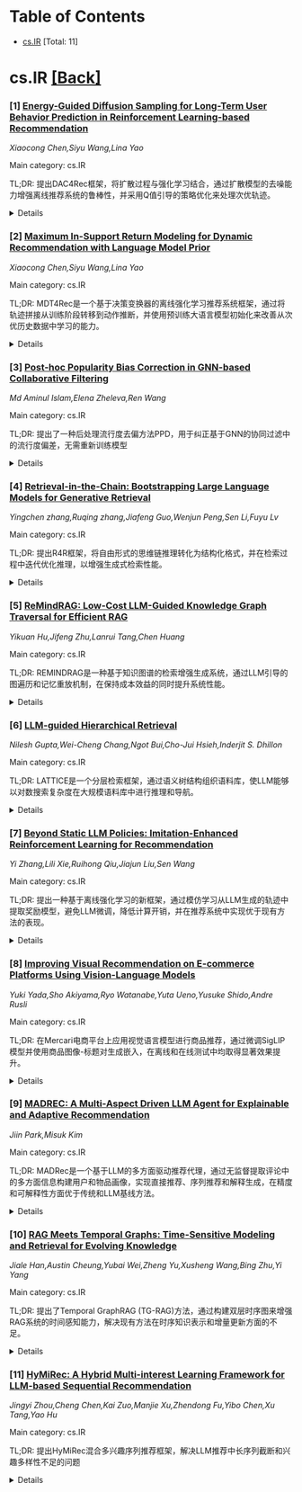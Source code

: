 <div id=toc></div>

# Table of Contents

- [cs.IR](#cs.IR) [Total: 11]


<div id='cs.IR'></div>

# cs.IR [[Back]](#toc)

### [1] [Energy-Guided Diffusion Sampling for Long-Term User Behavior Prediction in Reinforcement Learning-based Recommendation](https://arxiv.org/abs/2510.12815)
*Xiaocong Chen,Siyu Wang,Lina Yao*

Main category: cs.IR

TL;DR: 提出DAC4Rec框架，将扩散过程与强化学习结合，通过扩散模型的去噪能力增强离线推荐系统的鲁棒性，并采用Q值引导的策略优化来处理次优轨迹。


<details>
  <summary>Details</summary>
Motivation: 离线强化学习推荐系统面临数据效率低、依赖预收集轨迹的问题，现有方法难以处理噪声数据且无法有效捕捉长期用户偏好，导致推荐策略不理想。

Method: 集成扩散过程与强化学习，利用扩散模型的去噪能力增强鲁棒性；采用Q值引导的策略优化策略；引入基于能量的采样策略减少推荐生成的随机性。

Result: 在六个真实世界离线数据集和在线模拟环境中验证了有效性，能够优化长期用户偏好，且扩散策略可无缝集成到其他RL算法中。

Conclusion: DAC4Rec框架通过扩散增强的actor-critic方法有效解决了离线RL推荐系统的挑战，具有广泛的适用性和良好的性能表现。

Abstract: Reinforcement learning-based recommender systems (RL4RS) have gained
attention for their ability to adapt to dynamic user preferences. However,
these systems face challenges, particularly in offline settings, where data
inefficiency and reliance on pre-collected trajectories limit their broader
applicability. While offline reinforcement learning methods leverage extensive
datasets to address these issues, they often struggle with noisy data and fail
to capture long-term user preferences, resulting in suboptimal recommendation
policies. To overcome these limitations, we propose Diffusion-enhanced
Actor-Critic for Offline RL4RS (DAC4Rec), a novel framework that integrates
diffusion processes with reinforcement learning to model complex user
preferences more effectively. DAC4Rec leverages the denoising capabilities of
diffusion models to enhance the robustness of offline RL algorithms and
incorporates a Q-value-guided policy optimization strategy to better handle
suboptimal trajectories. Additionally, we introduce an energy-based sampling
strategy to reduce randomness during recommendation generation, ensuring more
targeted and reliable outcomes. We validate the effectiveness of DAC4Rec
through extensive experiments on six real-world offline datasets and in an
online simulation environment, demonstrating its ability to optimize long-term
user preferences. Furthermore, we show that the proposed diffusion policy can
be seamlessly integrated into other commonly used RL algorithms in RL4RS,
highlighting its versatility and wide applicability.

</details>


### [2] [Maximum In-Support Return Modeling for Dynamic Recommendation with Language Model Prior](https://arxiv.org/abs/2510.12816)
*Xiaocong Chen,Siyu Wang,Lina Yao*

Main category: cs.IR

TL;DR: MDT4Rec是一个基于决策变换器的离线强化学习推荐系统框架，通过将轨迹拼接从训练阶段转移到动作推断，并使用预训练大语言模型初始化来改善从次优历史数据中学习的能力。


<details>
  <summary>Details</summary>
Motivation: 解决强化学习推荐系统在现实场景中面临的两个主要挑战：从次优用户反馈数据中学习和表示复杂的用户-物品交互。

Method: 1) 将轨迹拼接从训练阶段转移到动作推断阶段，允许系统在必要时缩短历史上下文；2) 使用预训练LLM初始化决策变换器进行知识迁移；3) 用多层感知机替换线性嵌入层；4) 采用低秩适应(LoRA)高效微调少量参数。

Result: 在五个公共数据集和在线模拟环境中的评估表明，MDT4Rec优于现有方法。

Conclusion: MDT4Rec通过改进的轨迹拼接策略和基于LLM的知识迁移，有效提升了离线强化学习推荐系统在次优数据环境下的性能。

Abstract: Reinforcement Learning-based recommender systems (RLRS) offer an effective
way to handle sequential recommendation tasks but often face difficulties in
real-world settings, where user feedback data can be sub-optimal or sparse. In
this paper, we introduce MDT4Rec, an offline RLRS framework that builds on the
Decision Transformer (DT) to address two major challenges: learning from
sub-optimal histories and representing complex user-item interactions. First,
MDT4Rec shifts the trajectory stitching procedure from the training phase to
action inference, allowing the system to shorten its historical context when
necessary and thereby ignore negative or unsuccessful past experiences. Second,
MDT4Rec initializes DT with a pre-trained large language model (LLM) for
knowledge transfer, replaces linear embedding layers with Multi-Layer
Perceptrons (MLPs) for more flexible representations, and employs Low-Rank
Adaptation (LoRA) to efficiently fine-tune only a small subset of parameters.
We evaluate MDT4Rec on five public datasets and in an online simulation
environment, demonstrating that it outperforms existing methods.

</details>


### [3] [Post-hoc Popularity Bias Correction in GNN-based Collaborative Filtering](https://arxiv.org/abs/2510.12959)
*Md Aminul Islam,Elena Zheleva,Ren Wang*

Main category: cs.IR

TL;DR: 提出了一种后处理流行度去偏方法PPD，用于纠正基于GNN的协同过滤中的流行度偏差，无需重新训练模型


<details>
  <summary>Details</summary>
Motivation: GNN模型在协同过滤中会通过消息传递机制传播和放大流行度偏差，现有方法通常修改训练目标但未能直接对抗GNN聚合过程中的偏差传播

Method: 通过估计交互级别的流行度，并使用流行度方向向量从节点表示中移除流行度成分，从而减少偏差同时保留用户偏好

Result: 实验结果表明该方法在GNN协同过滤的流行度偏差校正方面优于现有最先进方法

Conclusion: PPD方法能有效纠正GNN中的流行度偏差，提高推荐质量，且无需重新训练模型

Abstract: User historical interaction data is the primary signal for learning user
preferences in collaborative filtering (CF). However, the training data often
exhibits a long-tailed distribution, where only a few items have the majority
of interactions. CF models trained directly on such imbalanced data are prone
to learning popularity bias, which reduces personalization and leads to
suboptimal recommendation quality. Graph Neural Networks (GNNs), while
effective for CF due to their message passing mechanism, can further propagate
and amplify popularity bias through their aggregation process. Existing
approaches typically address popularity bias by modifying training objectives
but fail to directly counteract the bias propagated during GNN's neighborhood
aggregation. Applying weights to interactions during aggregation can help
alleviate this problem, yet it risks distorting model learning due to unstable
node representations in the early stages of training. In this paper, we propose
a Post-hoc Popularity Debiasing (PPD) method that corrects for popularity bias
in GNN-based CF and operates directly on pre-trained embeddings without
requiring retraining. By estimating interaction-level popularity and removing
popularity components from node representations via a popularity direction
vector, PPD reduces bias while preserving user preferences. Experimental
results show that our method outperforms state-of-the-art approaches for
popularity bias correction in GNN-based CF.

</details>


### [4] [Retrieval-in-the-Chain: Bootstrapping Large Language Models for Generative Retrieval](https://arxiv.org/abs/2510.13095)
*Yingchen zhang,Ruqing zhang,Jiafeng Guo,Wenjun Peng,Sen Li,Fuyu Lv*

Main category: cs.IR

TL;DR: 提出R4R框架，将自由形式的思维链推理转化为结构化格式，并在检索过程中迭代优化推理，以增强生成式检索性能。


<details>
  <summary>Details</summary>
Motivation: 现有生成式检索方法主要利用LLMs的生成能力，而忽略了其推理能力同样可以提升检索效果。初步研究发现思维链推理能改善检索，但存在冗长和与文档标识空间对齐不佳的问题。

Method: R4R框架：1) 生成初始结构化推理；2) 交替进行约束解码生成候选文档标识和基于检索结果更新推理；使用单个LLM同时作为推理生成器和检索器，无需额外模型或训练。

Result: 在Natural Questions、MS MARCO和真实世界商品搜索基准上的广泛实验验证了R4R的有效性。

Conclusion: R4R通过结构化推理和迭代优化机制，成功将LLMs的推理能力融入生成式检索，显著提升了检索性能。

Abstract: Generative retrieval (GR) is an emerging paradigm that leverages large
language models (LLMs) to autoregressively generate document identifiers
(docids) relevant to a given query. Prior works have focused on leveraging the
generative capabilities of LLMs to improve GR, while overlooking that their
reasoning capabilities could likewise help. This raises a key question: Can
explicit reasoning benefit GR? To investigate, we first conduct a preliminary
study where an LLM is prompted to generate free-form chain-of-thought (CoT)
reasoning before performing constrained docid decoding. Although this method
outperforms standard GR, the generated reasoning tends to be verbose and poorly
aligned with the docid space. These limitations motivate the development of a
reasoning mechanism better tailored to GR.
  Therefore, we propose Reason-for-Retrieval (R4R), a reasoning-augmented
framework for GR that converts free-form CoT reasoning into a compact,
structured format, and iteratively refines the reasoning during the retrieval
process. R4R augments an existing GR method by leveraging a reasoning-capable
LLM that has been instruction-tuned for GR. At inference time, R4R first uses
the LLM to generate an initial structured reasoning; then the same LLM
alternates between (i) constrained decoding with the chosen GR method to
produce candidate docids and (ii) updating the reasoning based on retrieval
results to improve the next round. R4R does not require additional models or
training, and instead a single LLM serves as both the reasoning generator and
the retriever. Extensive experiments on Natural Questions, MS MARCO, and a
real-world item-search benchmark validate the effectiveness of R4R.

</details>


### [5] [ReMindRAG: Low-Cost LLM-Guided Knowledge Graph Traversal for Efficient RAG](https://arxiv.org/abs/2510.13193)
*Yikuan Hu,Jifeng Zhu,Lanrui Tang,Chen Huang*

Main category: cs.IR

TL;DR: REMINDRAG是一种基于知识图谱的检索增强生成系统，通过LLM引导的图遍历和记忆重放机制，在保持成本效益的同时提升系统性能。


<details>
  <summary>Details</summary>
Motivation: 现有KG-RAG系统难以在系统有效性和成本效率之间实现有效协同，导致性能不理想或计算成本过高。

Method: 采用LLM引导的图遍历策略，包括节点探索、节点利用和记忆重放，通过KG边嵌入记忆遍历经验。

Result: 理论和实验验证了REMINDRAG的有效性，在多个基准数据集和LLM骨干网络上均优于现有基线方法。

Conclusion: REMINDRAG通过记忆重放机制成功平衡了KG-RAG系统的有效性和成本效率，为知识图谱增强的检索生成系统提供了新的解决方案。

Abstract: Knowledge graphs (KGs), with their structured representation capabilities,
offer promising avenue for enhancing Retrieval Augmented Generation (RAG)
systems, leading to the development of KG-RAG systems. Nevertheless, existing
methods often struggle to achieve effective synergy between system
effectiveness and cost efficiency, leading to neither unsatisfying performance
nor excessive LLM prompt tokens and inference time. To this end, this paper
proposes REMINDRAG, which employs an LLM-guided graph traversal featuring node
exploration, node exploitation, and, most notably, memory replay, to improve
both system effectiveness and cost efficiency. Specifically, REMINDRAG
memorizes traversal experience within KG edge embeddings, mirroring the way
LLMs "memorize" world knowledge within their parameters, but in a train-free
manner. We theoretically and experimentally confirm the effectiveness of
REMINDRAG, demonstrating its superiority over existing baselines across various
benchmark datasets and LLM backbones. Our code is available at
https://github.com/kilgrims/ReMindRAG.

</details>


### [6] [LLM-guided Hierarchical Retrieval](https://arxiv.org/abs/2510.13217)
*Nilesh Gupta,Wei-Cheng Chang,Ngot Bui,Cho-Jui Hsieh,Inderjit S. Dhillon*

Main category: cs.IR

TL;DR: LATTICE是一个分层检索框架，通过语义树结构组织语料库，使LLM能够以对数搜索复杂度在大规模语料库中进行推理和导航。


<details>
  <summary>Details</summary>
Motivation: 解决现有IR系统在处理复杂多面查询时的局限性：检索-重排序范式继承嵌入检索的缺陷，参数化生成方法难以更新新信息，长上下文方法计算不可行。

Method: 两阶段方法：离线阶段通过自底向上聚合或自顶向下分割策略构建语义层次结构；在线阶段使用搜索LLM导航树结构，通过校准潜在相关性评分算法处理LLM判断的噪声问题。

Result: 在BRIGHT基准测试中实现最先进的零样本性能，Recall@100提升9%，nDCG@10提升5%；与微调SOTA方法DIVER-v2在静态语料评估子集上表现相当。

Conclusion: LATTICE框架有效解决了LLM在大规模语料库中的推理导航问题，通过层次化结构实现了高效检索，且无需训练即可达到优异性能。

Abstract: Modern IR systems are increasingly tasked with answering complex,
multi-faceted queries that require deep reasoning rather than simple keyword or
semantic matching. While LLM-based IR has shown great promise, the prevailing
retrieve-then-rerank paradigm inherits the limitations of embedding-based
retrieval; parametric generative approaches are difficult to update with new
information; and long-context methods that place the entire corpus in context
are computationally infeasible for large document collections. To address these
challenges, we introduce LATTICE, a hierarchical retrieval framework that
enables an LLM to reason over and navigate large corpora with logarithmic
search complexity by imposing a semantic tree structure on the corpus. Our
approach consists of two stages: (1) an offline phase that organizes the corpus
into a semantic hierarchy via either a bottom-up agglomerative strategy or a
top-down divisive strategy using multi-level summaries and (2) an online
traversal phase where a search LLM navigates this tree. A central challenge in
such LLM-guided search is that the model's relevance judgments are noisy,
context-dependent, and unaware of the hierarchy, making cross-branch and
cross-level comparisons difficult. To overcome this, we propose a traversal
algorithm that estimates calibrated latent relevance scores from local LLM
outputs and aggregates them into a global path relevance metric. Our
training-free framework achieves state-of-the-art zero-shot performance on the
reasoning-intensive BRIGHT benchmark, demonstrating up to 9% improvement in
Recall@100 and 5% in nDCG@10 over the next best zero-shot baseline.
Furthermore, compared to the fine-tuned SOTA method DIVER-v2, LATTICE attains
comparable results on BRIGHT subsets that use a static corpus for evaluation.

</details>


### [7] [Beyond Static LLM Policies: Imitation-Enhanced Reinforcement Learning for Recommendation](https://arxiv.org/abs/2510.13229)
*Yi Zhang,Lili Xie,Ruihong Qiu,Jiajun Liu,Sen Wang*

Main category: cs.IR

TL;DR: 提出一种基于离线强化学习的新框架，通过模仿学习从LLM生成的轨迹中提取奖励模型，避免LLM微调，降低计算开销，并在推荐系统中实现优于现有方法的表现。


<details>
  <summary>Details</summary>
Motivation: LLM在推荐系统中具有潜力，但直接部署存在延迟、幻觉和偏见等问题，需要更高效的解决方案。

Method: 使用逆强化学习从LLM演示中提取奖励模型，通过离线强化学习框架训练推荐策略，无需LLM微调。

Result: 在两个基准数据集上的实验验证了方法的有效性，性能优于最先进的基于强化学习和上下文学习的基线方法。

Conclusion: 该框架成功将LLM的语义理解能力转移到推荐策略中，解决了LLM直接部署的挑战，同时保持了高性能。

Abstract: Recommender systems (RecSys) have become critical tools for enhancing user
engagement by delivering personalized content across diverse digital platforms.
Recent advancements in large language models (LLMs) demonstrate significant
potential for improving RecSys, primarily due to their exceptional
generalization capabilities and sophisticated contextual understanding, which
facilitate the generation of flexible and interpretable recommendations.
However, the direct deployment of LLMs as primary recommendation policies
presents notable challenges, including persistent latency issues stemming from
frequent API calls and inherent model limitations such as hallucinations and
biases. To address these issues, this paper proposes a novel offline
reinforcement learning (RL) framework that leverages imitation learning from
LLM-generated trajectories. Specifically, inverse reinforcement learning is
employed to extract robust reward models from LLM demonstrations. This approach
negates the need for LLM fine-tuning, thereby substantially reducing
computational overhead. Simultaneously, the RL policy is guided by the
cumulative rewards derived from these demonstrations, effectively transferring
the semantic insights captured by the LLM. Comprehensive experiments conducted
on two benchmark datasets validate the effectiveness of the proposed method,
demonstrating superior performance when compared against state-of-the-art
RL-based and in-context learning baselines. The code can be found at
https://github.com/ArronDZhang/IL-Rec.

</details>


### [8] [Improving Visual Recommendation on E-commerce Platforms Using Vision-Language Models](https://arxiv.org/abs/2510.13359)
*Yuki Yada,Sho Akiyama,Ryo Watanabe,Yuta Ueno,Yusuke Shido,Andre Rusli*

Main category: cs.IR

TL;DR: 在Mercari电商平台上应用视觉语言模型进行商品推荐，通过微调SigLIP模型并使用商品图像-标题对生成嵌入，在离线和在线测试中均取得显著效果提升。


<details>
  <summary>Details</summary>
Motivation: 在拥有数千万月活跃用户的大规模电商平台上，推荐视觉相似商品对于帮助用户高效发现符合偏好的商品至关重要。

Method: 微调基于sigmoid对比损失的SigLIP视觉语言模型，使用100万个Mercari商品图像-标题对开发用于推荐系统的图像编码器。

Result: 离线分析中nDCG@5提升9.1%；在线A/B测试中点击率提升50%，转化率提升14%。

Conclusion: 基于视觉语言模型的编码器在电商商品推荐中具有显著效果，为开发基于视觉相似性的推荐系统提供了实用见解。

Abstract: On large-scale e-commerce platforms with tens of millions of active monthly
users, recommending visually similar products is essential for enabling users
to efficiently discover items that align with their preferences. This study
presents the application of a vision-language model (VLM) -- which has
demonstrated strong performance in image recognition and image-text retrieval
tasks -- to product recommendations on Mercari, a major consumer-to-consumer
marketplace used by more than 20 million monthly users in Japan. Specifically,
we fine-tuned SigLIP, a VLM employing a sigmoid-based contrastive loss, using
one million product image-title pairs from Mercari collected over a three-month
period, and developed an image encoder for generating item embeddings used in
the recommendation system. Our evaluation comprised an offline analysis of
historical interaction logs and an online A/B test in a production environment.
In offline analysis, the model achieved a 9.1% improvement in nDCG@5 compared
with the baseline. In the online A/B test, the click-through rate improved by
50% whereas the conversion rate improved by 14% compared with the existing
model. These results demonstrate the effectiveness of VLM-based encoders for
e-commerce product recommendations and provide practical insights into the
development of visual similarity-based recommendation systems.

</details>


### [9] [MADREC: A Multi-Aspect Driven LLM Agent for Explainable and Adaptive Recommendation](https://arxiv.org/abs/2510.13371)
*Jiin Park,Misuk Kim*

Main category: cs.IR

TL;DR: MADRec是一个基于LLM的多方面驱动推荐代理，通过无监督提取评论中的多方面信息构建用户和物品画像，实现直接推荐、序列推荐和解释生成，在精度和可解释性方面优于传统和LLM基线方法。


<details>
  <summary>Details</summary>
Motivation: 现有将LLM集成到推荐系统的方法大多局限于简单文本生成或静态提示推理，无法捕捉用户偏好和真实世界交互的复杂性。

Method: 通过基于方面类别的总结生成结构化画像，应用重排序构建高密度输入，当输出中缺少真实物品时使用自反馈机制动态调整推理标准。

Result: 跨多个领域的实验表明，MADRec在精度和可解释性方面优于传统和LLM基线方法，人工评估进一步证实了生成解释的说服力。

Conclusion: MADRec展示了LLM代理在推荐系统中的潜力，能够有效处理复杂用户偏好并生成有说服力的解释。

Abstract: Recent attempts to integrate large language models (LLMs) into recommender
systems have gained momentum, but most remain limited to simple text generation
or static prompt-based inference, failing to capture the complexity of user
preferences and real-world interactions. This study proposes the Multi-Aspect
Driven LLM Agent MADRec, an autonomous LLM-based recommender that constructs
user and item profiles by unsupervised extraction of multi-aspect information
from reviews and performs direct recommendation, sequential recommendation, and
explanation generation. MADRec generates structured profiles via
aspect-category-based summarization and applies Re-Ranking to construct
high-density inputs. When the ground-truth item is missing from the output, the
Self-Feedback mechanism dynamically adjusts the inference criteria. Experiments
across multiple domains show that MADRec outperforms traditional and LLM-based
baselines in both precision and explainability, with human evaluation further
confirming the persuasiveness of the generated explanations.

</details>


### [10] [RAG Meets Temporal Graphs: Time-Sensitive Modeling and Retrieval for Evolving Knowledge](https://arxiv.org/abs/2510.13590)
*Jiale Han,Austin Cheung,Yubai Wei,Zheng Yu,Xusheng Wang,Bing Zhu,Yi Yang*

Main category: cs.IR

TL;DR: 提出了Temporal GraphRAG (TG-RAG)方法，通过构建双层时序图来增强RAG系统的时间感知能力，解决现有方法在时序知识表示和增量更新方面的不足。


<details>
  <summary>Details</summary>
Motivation: 当前RAG系统忽略了知识的时序特性，难以区分不同时间点的相同事实，且缺乏有效的增量更新机制和时序评估方法。

Method: 构建包含时序知识图和分层时间图的双层时序图，生成多粒度时序摘要，支持增量更新和动态子图检索。

Result: TG-RAG在时序问答任务上显著优于现有基线方法，证明了其在处理时序知识和增量更新方面的有效性。

Conclusion: TG-RAG通过时序图表示和分层时间结构，成功解决了RAG系统的时间感知问题，为时序知识管理提供了有效解决方案。

Abstract: Knowledge is inherently time-sensitive and continuously evolves over time.
Although current Retrieval-Augmented Generation (RAG) systems enrich LLMs with
external knowledge, they largely ignore this temporal nature. This raises two
challenges for RAG. First, current RAG methods lack effective time-aware
representations. Same facts of different time are difficult to distinguish with
vector embeddings or conventional knowledge graphs. Second, most RAG
evaluations assume a static corpus, leaving a blind spot regarding update costs
and retrieval stability as knowledge evolves. To make RAG time-aware, we
propose Temporal GraphRAG (TG-RAG), which models external corpora as a bi-level
temporal graph consisting of a temporal knowledge graph with timestamped
relations and a hierarchical time graph. Multi-granularity temporal summaries
are generated for each time node to capture both key events and broader trends
at that time. The design supports incremental updates by extracting new
temporal facts from the incoming corpus and merging them into the existing
graph. The temporal graph explicitly represents identical facts at different
times as distinct edges to avoid ambiguity, and the time hierarchy graph allows
only generating reports for new leaf time nodes and their ancestors, ensuring
effective and efficient updates. During inference, TG-RAG dynamically retrieves
a subgraph within the temporal and semantic scope of the query, enabling
precise evidence gathering. Moreover, we introduce ECT-QA, a time-sensitive
question-answering dataset featuring both specific and abstract queries, along
with a comprehensive evaluation protocol designed to assess incremental update
capabilities of RAG systems. Extensive experiments show that TG-RAG
significantly outperforms existing baselines, demonstrating the effectiveness
of our method in handling temporal knowledge and incremental updates.

</details>


### [11] [HyMiRec: A Hybrid Multi-interest Learning Framework for LLM-based Sequential Recommendation](https://arxiv.org/abs/2510.13738)
*Jingyi Zhou,Cheng Chen,Kai Zuo,Manjie Xu,Zhendong Fu,Yibo Chen,Xu Tang,Yao Hu*

Main category: cs.IR

TL;DR: 提出HyMiRec混合多兴趣序列推荐框架，解决LLM推荐中长序列截断和兴趣多样性不足的问题


<details>
  <summary>Details</summary>
Motivation: 现有LLM推荐方法因推理延迟和特征获取限制，只能截断用户行为序列，丢失长期偏好信号；且依赖单预测嵌入，忽视用户兴趣的多样性

Method: 使用轻量级推荐器提取长序列的粗粒度兴趣嵌入，LLM推荐器捕获细粒度兴趣嵌入；引入基于余弦相似度的残差码本压缩用户历史嵌入；设计解耦多兴趣学习模块自适应学习多个兴趣信号

Result: 在基准数据集和工业数据集上的实验表明优于现有方法，在线A/B测试显示在真实推荐系统中带来持续改进

Conclusion: HyMiRec通过混合架构有效解决了LLM推荐中的长序列建模和兴趣多样性问题，在真实场景中表现出色

Abstract: Large language models (LLMs) have recently demonstrated strong potential for
sequential recommendation. However, current LLM-based approaches face critical
limitations in modeling users' long-term and diverse interests. First, due to
inference latency and feature fetching bandwidth constraints, existing methods
typically truncate user behavior sequences to include only the most recent
interactions, resulting in the loss of valuable long-range preference signals.
Second, most current methods rely on next-item prediction with a single
predicted embedding, overlooking the multifaceted nature of user interests and
limiting recommendation diversity. To address these challenges, we propose
HyMiRec, a hybrid multi-interest sequential recommendation framework, which
leverages a lightweight recommender to extracts coarse interest embeddings from
long user sequences and an LLM-based recommender to captures refined interest
embeddings. To alleviate the overhead of fetching features, we introduce a
residual codebook based on cosine similarity, enabling efficient compression
and reuse of user history embeddings. To model the diverse preferences of
users, we design a disentangled multi-interest learning module, which leverages
multiple interest queries to learn disentangles multiple interest signals
adaptively, allowing the model to capture different facets of user intent.
Extensive experiments are conducted on both benchmark datasets and a collected
industrial dataset, demonstrating our effectiveness over existing
state-of-the-art methods. Furthermore, online A/B testing shows that HyMiRec
brings consistent improvements in real-world recommendation systems.

</details>
